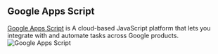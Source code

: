 ## Google Apps Script

[Google Apps Script](https://developers.google.com/apps-script/overview) is A cloud-based JavaScript platform that lets you integrate with and automate tasks across Google products.
![Google Apps Script](https://developers.google.com/apps-script/images/landing-page-hero.svg)
